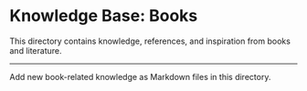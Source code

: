 # Knowledge Base: Books

This directory contains knowledge, references, and inspiration from books and literature.

---
Add new book-related knowledge as Markdown files in this directory.
